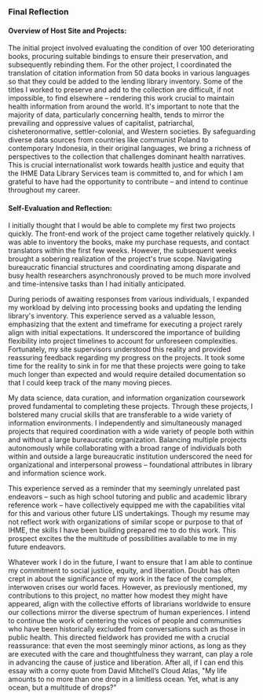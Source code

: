 ### Final Reflection

#### Overview of Host Site and Projects:

The initial project involved evaluating the condition of over 100 deteriorating books, procuring suitable bindings to ensure their preservation, and subsequently rebinding them. For the other project, I coordinated the translation of citation information from 50 data books in various languages so that they could be added to the lending library inventory. Some of the titles I worked to preserve and add to the collection are difficult, if not impossible, to find elsewhere – rendering this work crucial to maintain health information from around the world. It's important to note that the majority of data, particularly concerning health, tends to mirror the prevailing and oppressive values of capitalist, patriarchal, cisheteronormative, settler-colonial, and Western societies. By safeguarding diverse data sources from countries like communist Poland to contemporary Indonesia, in their original languages, we bring a richness of perspectives to the collection that challenges dominant health narratives. This is crucial internationalist work towards health justice and equity that the IHME Data Library Services team is committed to, and for which I am grateful to have had the opportunity to contribute – and intend to continue throughout my career. 

#### Self-Evaluation and Reflection:

I initially thought that I would be able to complete my first two projects quickly. The front-end work of the project came together relatively quickly. I was able to inventory the books, make my purchase requests, and contact translators within the first few weeks. However, the subsequent weeks brought a sobering realization of the project's true scope. Navigating bureaucratic financial structures and coordinating among disparate and busy health researchers asynchronously proved to be much more involved and time-intensive tasks than I had initially anticipated. 
	
During periods of awaiting responses from various individuals, I expanded my workload by delving into processing books and updating the lending library's inventory. This experience served as a valuable lesson, emphasizing that the extent and timeframe for executing a project rarely align with initial expectations. It underscored the importance of building flexibility into project timelines to account for unforeseen complexities. Fortunately, my site supervisors understood this reality and provided reassuring feedback regarding my progress on the projects. It took some time for the reality to sink in for me that these projects were going to take much longer than expected and would require detailed documentation so that I could keep track of the many moving pieces.

My data science, data curation, and information organization coursework proved fundamental to completing these projects. Through these projects, I bolstered many crucial skills that are transferable to a wide variety of information environments. I independently and simultaneously managed projects that required coordination with a wide variety of people both within and without a large bureaucratic organization. Balancing multiple projects autonomously while collaborating with a broad range of individuals both within and outside a large bureaucratic institution underscored the need for organizational and interpersonal prowess – foundational attributes in library and information science work. 

This experience served as a reminder that my seemingly unrelated past endeavors – such as high school tutoring and public and academic library reference work – have collectively equipped me with the capabilities vital for this and various other future LIS undertakings. Though my resume may not reflect work with organizations of similar scope or purpose to that of IHME, the skills I have been building prepared me to do this work. This prospect excites the the multitude of possibilities available to me in my future endeavors.

Whatever work I do in the future, I want to ensure that I am able to continue my commitment to social justice, equity, and liberation. Doubt has often crept in about the significance of my work in the face of the complex, interwoven crises our world faces. However, as previously mentioned, my contributions to this project, no matter how modest they might have appeared, align with the collective efforts of librarians worldwide to ensure our collections mirror the diverse spectrum of human experiences. I intend to continue the work of centering the voices of people and communities who have been historically excluded from conversations such as those in public health. This directed fieldwork has provided me with a crucial reassurance: that even the most seemingly minor actions, as long as they are executed with the care and thoughtfulness they warrant, can play a role in advancing the cause of justice and liberation. After all, if I can end this essay with a corny quote from David Mitchell’s Cloud Atlas, "My life amounts to no more than one drop in a limitless ocean. Yet, what is any ocean, but a multitude of drops?"

